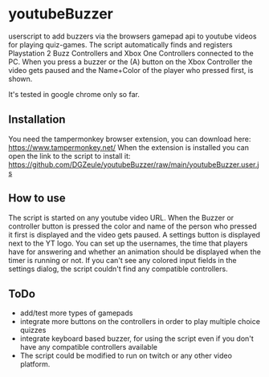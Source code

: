 # youtubeBuzzer
userscript to add buzzers via the browsers gamepad api to youtube videos for playing quiz-games.
The script automatically finds and registers Playstation 2 Buzz Controllers and Xbox One Controllers connected to the PC.
When you press a buzzer or the (A) button on the Xbox Controller the video gets paused and the Name+Color of the player who pressed first, is shown.

It's tested in google chrome only so far.

## Installation

You need the tampermonkey browser extension, you can download here: https://www.tampermonkey.net/
When the extension is installed you can open the link to the script to install it: https://github.com/DGZeule/youtubeBuzzer/raw/main/youtubeBuzzer.user.js

## How to use

The script is started on any youtube video URL.
When the Buzzer or controller button is pressed the color and name of the person who pressed it first is displayed and the video gets paused.
A settings button is displayed next to the YT logo. You can set up the usernames, the time that players have for answering and whether an animation should be displayed when the timer is running or not.
If you can't see any colored input fields in the settings dialog, the script couldn't find any compatible controllers.

## ToDo

* add/test more types of gamepads
* integrate more buttons on the controllers in order to play multiple choice quizzes
* integrate keyboard based buzzer, for using the script even if you don't have any compatible controllers available
* The script could be modified to run on twitch or any other video platform.

